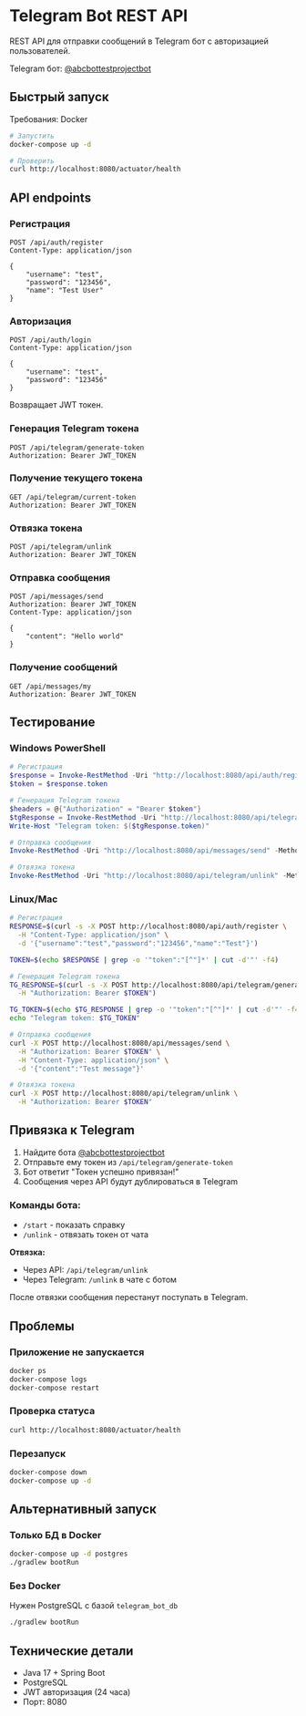 # Telegram Bot REST API

REST API для отправки сообщений в Telegram бот с авторизацией пользователей.

Telegram бот: [@abcbottestprojectbot](https://t.me/abcbottestprojectbot)

## Быстрый запуск

Требования: Docker

```bash
# Запустить
docker-compose up -d

# Проверить
curl http://localhost:8080/actuator/health
```

## API endpoints

### Регистрация
```http
POST /api/auth/register
Content-Type: application/json

{
    "username": "test",
    "password": "123456", 
    "name": "Test User"
}
```

### Авторизация  
```http
POST /api/auth/login
Content-Type: application/json

{
    "username": "test",
    "password": "123456"
}
```

Возвращает JWT токен.

### Генерация Telegram токена
```http
POST /api/telegram/generate-token
Authorization: Bearer JWT_TOKEN
```

### Получение текущего токена
```http
GET /api/telegram/current-token
Authorization: Bearer JWT_TOKEN
```

### Отвязка токена
```http
POST /api/telegram/unlink
Authorization: Bearer JWT_TOKEN
```

### Отправка сообщения
```http
POST /api/messages/send
Authorization: Bearer JWT_TOKEN
Content-Type: application/json

{
    "content": "Hello world"
}
```

### Получение сообщений
```http
GET /api/messages/my
Authorization: Bearer JWT_TOKEN
```

## Тестирование

### Windows PowerShell
```powershell
# Регистрация
$response = Invoke-RestMethod -Uri "http://localhost:8080/api/auth/register" -Method Post -Body '{"username":"test","password":"123456","name":"Test"}' -ContentType "application/json"
$token = $response.token

# Генерация Telegram токена
$headers = @{"Authorization" = "Bearer $token"}
$tgResponse = Invoke-RestMethod -Uri "http://localhost:8080/api/telegram/generate-token" -Method Post -Headers $headers
Write-Host "Telegram token: $($tgResponse.token)"

# Отправка сообщения
Invoke-RestMethod -Uri "http://localhost:8080/api/messages/send" -Method Post -Body '{"content":"Test message"}' -ContentType "application/json" -Headers $headers

# Отвязка токена
Invoke-RestMethod -Uri "http://localhost:8080/api/telegram/unlink" -Method Post -Headers $headers
```

### Linux/Mac
```bash
# Регистрация
RESPONSE=$(curl -s -X POST http://localhost:8080/api/auth/register \
  -H "Content-Type: application/json" \
  -d '{"username":"test","password":"123456","name":"Test"}')

TOKEN=$(echo $RESPONSE | grep -o '"token":"[^"]*' | cut -d'"' -f4)

# Генерация Telegram токена
TG_RESPONSE=$(curl -s -X POST http://localhost:8080/api/telegram/generate-token \
  -H "Authorization: Bearer $TOKEN")

TG_TOKEN=$(echo $TG_RESPONSE | grep -o '"token":"[^"]*' | cut -d'"' -f4)
echo "Telegram token: $TG_TOKEN"

# Отправка сообщения
curl -X POST http://localhost:8080/api/messages/send \
  -H "Authorization: Bearer $TOKEN" \
  -H "Content-Type: application/json" \
  -d '{"content":"Test message"}'

# Отвязка токена
curl -X POST http://localhost:8080/api/telegram/unlink \
  -H "Authorization: Bearer $TOKEN"
```

## Привязка к Telegram

1. Найдите бота [@abcbottestprojectbot](https://t.me/abcbottestprojectbot)
2. Отправьте ему токен из `/api/telegram/generate-token`
3. Бот ответит "Токен успешно привязан!"
4. Сообщения через API будут дублироваться в Telegram

### Команды бота:
- `/start` - показать справку
- `/unlink` - отвязать токен от чата

**Отвязка:** 
- Через API: `/api/telegram/unlink`
- Через Telegram: `/unlink` в чате с ботом

После отвязки сообщения перестанут поступать в Telegram.

## Проблемы

### Приложение не запускается
```bash
docker ps
docker-compose logs
docker-compose restart
```

### Проверка статуса
```bash
curl http://localhost:8080/actuator/health
```

### Перезапуск
```bash
docker-compose down
docker-compose up -d
```

## Альтернативный запуск

### Только БД в Docker
```bash
docker-compose up -d postgres
./gradlew bootRun
```

### Без Docker
Нужен PostgreSQL с базой `telegram_bot_db`
```bash
./gradlew bootRun
```

## Технические детали

- Java 17 + Spring Boot
- PostgreSQL
- JWT авторизация (24 часа)
- Порт: 8080

